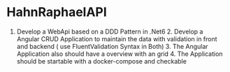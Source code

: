 # HahnRaphaelAPI
1. Develop a WebApi based on a DDD Pattern in .Net6 2. Develop a Angular CRUD Application to maintain the data with validation in front and backend ( use FluentValidation Syntax in Both) 3. The Angular Application also should have a overview with an grid 4. The Application should be startable with a docker-compose and checkable
